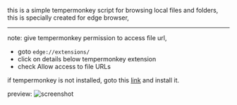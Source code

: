 this is a simple tempermonkey script for browsing local files and folders, <br/>
this is specially created for edge browser,
___
note: give tempermonkey permission to access file url,
- goto ```edge://extensions/```
- click on details below tempermonkey extension
- check Allow access to file URLs

if tempermonkey is not installed, 
goto this [link](https://microsoftedge.microsoft.com/addons/detail/tampermonkey/iikmkjmpaadaobahmlepeloendndfphd?hl=en-US) and install it.

preview: ![screenshot](https://raw.githubusercontent.com/manoj-joshi-0/local_file_browser/main/Screenshot.png)
